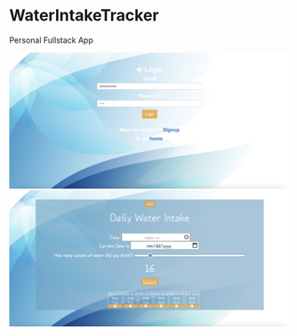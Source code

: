 # WaterIntakeTracker
Personal Fullstack App

<img src="https://github.com/daphnyemily/WaterIntakeTracker/blob/main/public/img/Screen%20Shot%202021-10-24%20at%2010.21.57%20AM.png">
<img src="https://github.com/daphnyemily/WaterIntakeTracker/blob/main/public/img/Screen%20Shot%202021-10-24%20at%2010.28.35%20AM.png">
